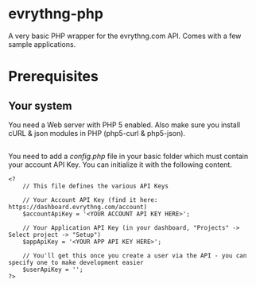 evrythng-php
============

A very basic PHP wrapper for the evrythng.com API. Comes with a few sample applications. 


# Prerequisites

## Your system
You need a Web server with PHP 5 enabled. Also make sure you install cURL & json modules in PHP (php5-curl & php5-json).  

## 
You need to add a *config.php* file in your basic folder which must contain your account API Key. You can initialize it with the following content. 

```
<?
	// This file defines the various API Keys

	// Your Account API Key (find it here: https://dashboard.evrythng.com/account)  
	$accountApiKey = '<YOUR ACCOUNT API KEY HERE>';

	// Your Application API Key (in your dashboard, "Projects" -> Select project -> "Setup")
	$appApiKey = '<YOUR APP API KEY HERE>';

	// You'll get this once you create a user via the API - you can specify one to make development easier
	$userApiKey = '';
?>
```
